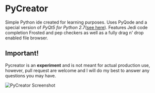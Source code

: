 # PyCreator
Simple Python ide created for learning purposes. Uses PyQode and a special version of _PyQt5 for Python 2.7_([see here](http://abstractfactory.io/blog/pyqt5-1-1-for-python-2-7/)). Features Jedi code completion Frosted and pep checkers as well as a fully drag n' drop enabled file browser.

## Important!
Pycreator is an **experiment** and is not meant for actual production use, however, pull request are welcome and I will do my best to answer any questions you may have.

![PyCreator Screenshot](/https://github.com/Zachacious/PyCreator/blob/master/screenshot.jpg)
